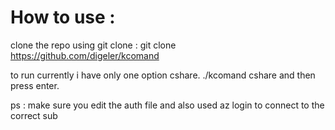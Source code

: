 # How to use :
clone the repo using git clone : git clone https://github.com/digeler/kcomand

to run currently i have only one option cshare.
./kcomand cshare  and then press enter.

ps : make sure you edit the auth file and also used az login to connect to the correct sub



